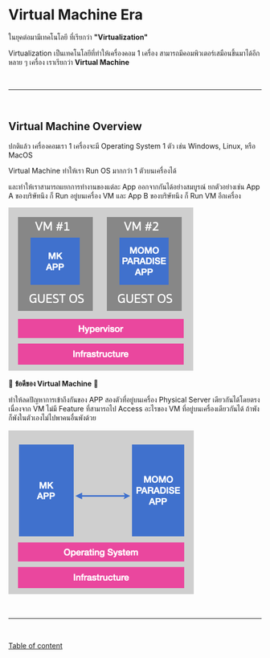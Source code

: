 # Virtual Machine Era

ในยุคต่อมามีเทคโนโลยี ที่เรียกว่า **"Virtualization"**

Virtualization เป็นเทคโนโลยีที่ทำให้เครื่องคอม 1 เครื่อง สามารถมีคอมพิวเตอร์เสมือนขึ้นมาได้อีกหลาย ๆ เครื่อง เราเรียกว่า **Virtual Machine**

<br><hr><br>

## Virtual Machine Overview

ปกติแล้ว เครื่องคอมเรา 1 เครื่องจะมี Operating System 1 ตัว เช่น Windows, Linux, หรือ MacOS

Virtual Machine ทำให้เรา Run OS มากกว่า 1 ตัวบนเครื่องได้

และทำให้เราสามารถแยกการทำงานของแต่ละ App ออกจากกันได้อย่างสมบูรณ์ ยกตัวอย่างเช่น App A ของบริษัทนึง ก็ Run อยู่บนเครื่อง VM และ App B ของบริษัทนึง ก็ Run VM อีกเครื่อง

![Virtual Machine](./images/vm-1.png)

🌟 **ข้อดีของ Virtual Machine** 🌟

ทำให้ลดปัญหาการเข้าถึงกันของ APP สองตัวที่อยู่บนเครื่อง Physical Server เดียวกันได้โดยตรง เนื่องจาก VM ไม่มี Feature ที่สามารถไป Access อะไรของ VM ที่อยู่บนเครื่องเดียวกันได้ ถ้าพังก็พังในตัวเองไม่ไปพาคนอื่นพังด้วย

![Virtual Machine](./images/vm-2.png)

<br><hr><br>

[Table of content](https://github.com/napatwongchr/intro-to-container)
